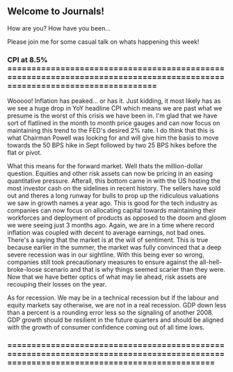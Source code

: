 ## Welcome to Journals!

How are you? How have you been...

Please join me for some casual talk on whats happening this week!

### CPI at 8.5% =========================================================================================================================

Wooooo! Inflation has peaked... or has it. Just kidding, it most likely has as we see a huge drop in YoY headline CPI which means we are 
past what we presume is the worst of this crisis we have been in. I'm glad that we have sort of flatlined in the month to month price 
gauges and can now focus on maintaining this trend to the FED's desired 2% rate. I do think that this is what Chairman Powell was looking 
for and will give him the basis to move towards the 50 BPS hike in Sept followed by two 25 BPS hikes before the flat or pivot.

What this means for the forward market. Well thats the million-dollar question. Equities and other risk assets can now be pricing in an easing 
quantitative pressure. Afterall, this bottom came in with the US hosting the most investor cash on the sidelines in recent history. The sellers 
have sold out and theres a long runway for bulls to prop up the ridiculous valuations we saw in growth names a year ago. This is good for the 
tech industry as companies can now focus on allocating capital towards maintaining their workforces and deployment of products as opposed to 
the doom and gloom we were seeing just 3 months ago. Again, we are in a time where record inflation was coupled with decent to average 
earnings, not bad ones. There's a saying that the market is at the will of sentiment. This is true because earlier in the summer, the market 
was fully convinced that a deep severe recession was in our sightline. With this being ever so wrong, companies still took precautionary measures
to ensure against the all-hell-broke-loose scenario and that is why things seemed scarier than they were. Now that we have better optics of what
may lie ahead, risk assets are recouping their losses on the year. 

As for recession. We may be in a technical recession but if the labour and equity markets say otherwise, we are not in a real recession. GDP down 
less than a percent is a rounding error less so the signaling of another 2008. GDP growth should be resilient in the future quarters and should
be aligned with the growth of consumer confidence coming out of all time lows.


### =====================================================================================================================================
